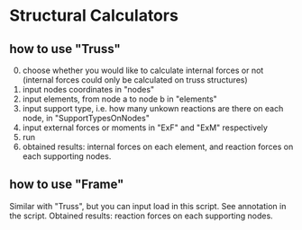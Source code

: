 # Structural Calculators

## how to use "Truss"
0. choose whether you would like to calculate internal forces or not (internal forces could only be calculated on truss structures)
1. input nodes coordinates in "nodes"
2. input elements, from node a to node b in "elements"
3. input support type, i.e. how many unkown reactions are there on each node, in "SupportTypesOnNodes"
4. input external forces or moments in "ExF" and "ExM" respectively
5. run
6. obtained results: internal forces on each element, and reaction forces on each supporting nodes.

## how to use "Frame"
Similar with "Truss", but you can input load in this script. See annotation in the script.
Obtained results: reaction forces on each supporting nodes.
